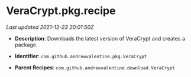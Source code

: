 # VeraCrypt.pkg.recipe

_Last updated 2021-12-23 20:01:50Z_

- **Description**: Downloads the latest version of VeraCrypt and creates a package.

- **Identifier**: `com.github.andrewvalentine.pkg.VeraCrypt`

- **Parent Recipes**: `com.github.andrewvalentine.download.VeraCrypt`

